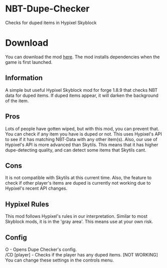 # NBT-Dupe-Checker
Checks for duped items in Hypixel Skyblock

# Download
You can download the mod [here](https://cdn.discordapp.com/attachments/969483500375900260/969483953926991882/NBT-DupeCHecker-2.0.3.jar). The mod installs dependencies when the game is first launched.

## Information
A simple but useful Hypixel Skyblock mod for forge 1.8.9 that checks NBT data for duped items. If duped items appear, it will darken the background of the item. 

## Pros
Lots of people have gotten wiped, but with this mod, you can prevent that. You can check if any item you have is duped or not. This uses Hypixel's API to see if it has matching NBT-Data with any other item(s). Also, our use of Hypixel's API is more advanced than Skytils. This means that it has higher dupe-detecting quality, and can detect some items that Skytils cant.

## Cons
It is not compatible with Skytils at this current time. Also, the feature to check if other player's items are duped is currently not working due to Hypixel's recent API changes.

## Hypixel Rules
This mod follows Hypixel's rules in our interpretation. Similar to most Skyblock mods, it is in the 'gray area'. This means use at your own risk.

## Config
O - Opens Dupe Checker's config. <br />
/CD [player] - Checks if the player has any duped items. [NOT WORKING] <br />
You can change these settings in the controls menu.
